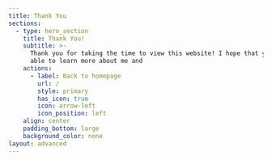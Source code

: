 ```yaml
---
title: Thank You
sections:
  - type: hero_section
    title: Thank You!
    subtitle: >-
      Thank you for taking the time to view this website! I hope that you were
      able to learn more about me and
    actions:
      - label: Back to homepage
        url: /
        style: primary
        has_icon: true
        icon: arrow-left
        icon_position: left
    align: center
    padding_bottom: large
    background_color: none
layout: advanced
---
```

